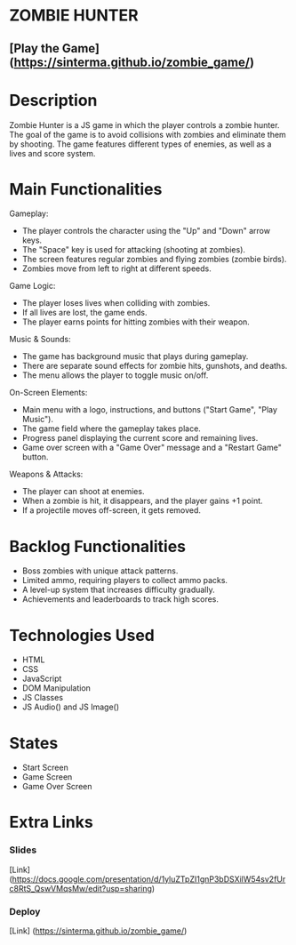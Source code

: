 # ZOMBIE HUNTER
## [Play the Game] (https://sinterma.github.io/zombie_game/)

#  Description

Zombie Hunter is a JS game in which the player controls a zombie hunter. The goal of the game is to avoid collisions with zombies and eliminate them by shooting. The game features different types of enemies, as well as a lives and score system.

# Main Functionalities

Gameplay:
- The player controls the character using the "Up" and "Down" arrow keys.
- The "Space" key is used for attacking (shooting at zombies).
- The screen features regular zombies and flying zombies (zombie birds).
- Zombies move from left to right at different speeds.

Game Logic:
- The player loses lives when colliding with zombies.
- If all lives are lost, the game ends.
- The player earns points for hitting zombies with their weapon.

Music & Sounds:
- The game has background music that plays during gameplay.
- There are separate sound effects for zombie hits, gunshots, and deaths.
- The menu allows the player to toggle music on/off.

On-Screen Elements:
- Main menu with a logo, instructions, and buttons ("Start Game", "Play Music").
- The game field where the gameplay takes place.
- Progress panel displaying the current score and remaining lives.
- Game over screen with a "Game Over" message and a "Restart Game" button.

Weapons & Attacks:

- The player can shoot at enemies.
- When a zombie is hit, it disappears, and the player gains +1 point.
- If a projectile moves off-screen, it gets removed.

# Backlog Functionalities
- Boss zombies with unique attack patterns.
- Limited ammo, requiring players to collect ammo packs.
- A level-up system that increases difficulty gradually.
- Achievements and leaderboards to track high scores.

# Technologies Used
- HTML
- CSS
- JavaScript
- DOM Manipulation
- JS Classes
- JS Audio() and JS Image()

# States
- Start Screen
- Game Screen
- Game Over Screen

# Extra Links 

### Slides 
[Link] (https://docs.google.com/presentation/d/1yluZTpZI1gnP3bDSXilW54sv2fUrc8RtS_QswVMqsMw/edit?usp=sharing)

### Deploy
[Link] (https://sinterma.github.io/zombie_game/)
